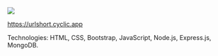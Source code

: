 <img src="https://sanberkzulfikar.com/images/pic03.jpg">

https://urlshort.cyclic.app

Technologies: HTML, CSS, Bootstrap, JavaScript, Node.js, Express.js, MongoDB.
